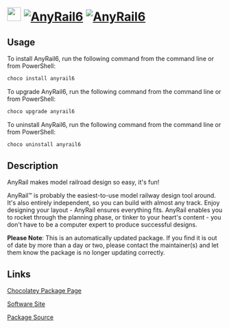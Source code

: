 ﻿# <img src="https://cdn.jsdelivr.net/gh/mkevenaar/chocolatey-packages@16daac3bcdef0a76bb57a232ebc1e12069a243f2/icons/AnyRail6.png" width="32" height="32"/> [![AnyRail6](https://img.shields.io/chocolatey/v/anyrail6.svg?label=AnyRail6)](https://chocolatey.org/packages/anyrail6) [![AnyRail6](https://img.shields.io/chocolatey/dt/anyrail6.svg)](https://chocolatey.org/packages/anyrail6)

## Usage

To install AnyRail6, run the following command from the command line or from PowerShell:

```powershell
choco install anyrail6
```

To upgrade AnyRail6, run the following command from the command line or from PowerShell:

```powershell
choco upgrade anyrail6
```

To uninstall AnyRail6, run the following command from the command line or from PowerShell:

```powershell
choco uninstall anyrail6
```

## Description

AnyRail makes model railroad design so easy, it's fun!

AnyRail™ is probably the easiest-to-use model railway design tool around. It's also entirely independent, so you can build with almost any track. Enjoy designing your layout - AnyRail ensures everything fits. AnyRail enables you to rocket through the planning phase, or tinker to your heart's content - you don't have to be a computer expert to produce successful designs.

**Please Note**: This is an automatically updated package. If you find it is
out of date by more than a day or two, please contact the maintainer(s) and
let them know the package is no longer updating correctly.


## Links

[Chocolatey Package Page](https://chocolatey.org/packages/anyrail6)

[Software Site](https://www.anyrail.com)

[Package Source](https://github.com/mkevenaar/chocolatey-packages/tree/master/automatic/anyrail6)

